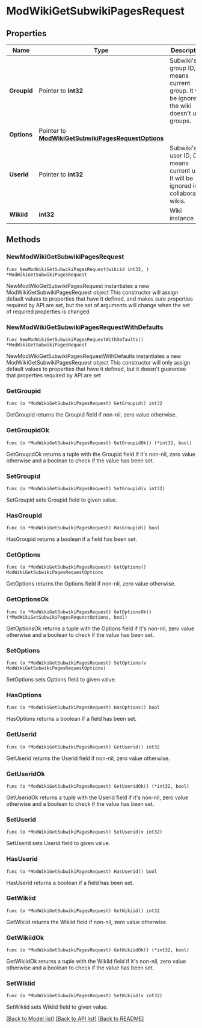 # ModWikiGetSubwikiPagesRequest

## Properties

Name | Type | Description | Notes
------------ | ------------- | ------------- | -------------
**Groupid** | Pointer to **int32** | Subwiki&#39;s group ID, -1 means current group. It will be ignored if the wiki doesn&#39;t use groups. | [optional] [default to -1]
**Options** | Pointer to [**ModWikiGetSubwikiPagesRequestOptions**](ModWikiGetSubwikiPagesRequestOptions.md) |  | [optional] 
**Userid** | Pointer to **int32** | Subwiki&#39;s user ID, 0 means current user. It will be ignored in collaborative wikis. | [optional] [default to 0]
**Wikiid** | **int32** | Wiki instance ID. | 

## Methods

### NewModWikiGetSubwikiPagesRequest

`func NewModWikiGetSubwikiPagesRequest(wikiid int32, ) *ModWikiGetSubwikiPagesRequest`

NewModWikiGetSubwikiPagesRequest instantiates a new ModWikiGetSubwikiPagesRequest object
This constructor will assign default values to properties that have it defined,
and makes sure properties required by API are set, but the set of arguments
will change when the set of required properties is changed

### NewModWikiGetSubwikiPagesRequestWithDefaults

`func NewModWikiGetSubwikiPagesRequestWithDefaults() *ModWikiGetSubwikiPagesRequest`

NewModWikiGetSubwikiPagesRequestWithDefaults instantiates a new ModWikiGetSubwikiPagesRequest object
This constructor will only assign default values to properties that have it defined,
but it doesn't guarantee that properties required by API are set

### GetGroupid

`func (o *ModWikiGetSubwikiPagesRequest) GetGroupid() int32`

GetGroupid returns the Groupid field if non-nil, zero value otherwise.

### GetGroupidOk

`func (o *ModWikiGetSubwikiPagesRequest) GetGroupidOk() (*int32, bool)`

GetGroupidOk returns a tuple with the Groupid field if it's non-nil, zero value otherwise
and a boolean to check if the value has been set.

### SetGroupid

`func (o *ModWikiGetSubwikiPagesRequest) SetGroupid(v int32)`

SetGroupid sets Groupid field to given value.

### HasGroupid

`func (o *ModWikiGetSubwikiPagesRequest) HasGroupid() bool`

HasGroupid returns a boolean if a field has been set.

### GetOptions

`func (o *ModWikiGetSubwikiPagesRequest) GetOptions() ModWikiGetSubwikiPagesRequestOptions`

GetOptions returns the Options field if non-nil, zero value otherwise.

### GetOptionsOk

`func (o *ModWikiGetSubwikiPagesRequest) GetOptionsOk() (*ModWikiGetSubwikiPagesRequestOptions, bool)`

GetOptionsOk returns a tuple with the Options field if it's non-nil, zero value otherwise
and a boolean to check if the value has been set.

### SetOptions

`func (o *ModWikiGetSubwikiPagesRequest) SetOptions(v ModWikiGetSubwikiPagesRequestOptions)`

SetOptions sets Options field to given value.

### HasOptions

`func (o *ModWikiGetSubwikiPagesRequest) HasOptions() bool`

HasOptions returns a boolean if a field has been set.

### GetUserid

`func (o *ModWikiGetSubwikiPagesRequest) GetUserid() int32`

GetUserid returns the Userid field if non-nil, zero value otherwise.

### GetUseridOk

`func (o *ModWikiGetSubwikiPagesRequest) GetUseridOk() (*int32, bool)`

GetUseridOk returns a tuple with the Userid field if it's non-nil, zero value otherwise
and a boolean to check if the value has been set.

### SetUserid

`func (o *ModWikiGetSubwikiPagesRequest) SetUserid(v int32)`

SetUserid sets Userid field to given value.

### HasUserid

`func (o *ModWikiGetSubwikiPagesRequest) HasUserid() bool`

HasUserid returns a boolean if a field has been set.

### GetWikiid

`func (o *ModWikiGetSubwikiPagesRequest) GetWikiid() int32`

GetWikiid returns the Wikiid field if non-nil, zero value otherwise.

### GetWikiidOk

`func (o *ModWikiGetSubwikiPagesRequest) GetWikiidOk() (*int32, bool)`

GetWikiidOk returns a tuple with the Wikiid field if it's non-nil, zero value otherwise
and a boolean to check if the value has been set.

### SetWikiid

`func (o *ModWikiGetSubwikiPagesRequest) SetWikiid(v int32)`

SetWikiid sets Wikiid field to given value.



[[Back to Model list]](../README.md#documentation-for-models) [[Back to API list]](../README.md#documentation-for-api-endpoints) [[Back to README]](../README.md)


